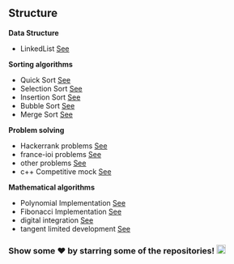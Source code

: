 ## Structure
**Data Structure**

- LinkedList [See](Data%20Structure/cpp/LinkedList)

**Sorting algorithms**

- Quick Sort [See](Sorts/quick_sort.cpp)
- Selection Sort [See](Sorts/selection_sort.cpp)
- Insertion Sort [See](Sorts/insertion_sort.cpp)
- Bubble Sort [See](Sorts/bubble_sort.cpp)
- Merge Sort [See](Sorts/merge_sort.cpp)

**Problem solving** 

- Hackerrank problems [See](problem%20solving/hackerrank)
- france-ioi problems [See](problem%20solving/france-ioi)
- other problems [See](problem%20solving/other)
- c++ Competitive mock [See](problem%20solving/cpp_mock)
  

**Mathematical algorithms**

- Polynomial Implementation [See](math/poly)
- Fibonacci  Implementation [See](math/fibo)
- digital integration [See](math/Integration_numerique)
- tangent limited development [See](math/tang)

### Show some ❤️ by starring some of the repositories! <img src = "https://media2.giphy.com/media/QssGEmpkyEOhBCb7e1/giphy.gif?cid=ecf05e47a0n3gi1bfqntqmob8g9aid1oyj2wr3ds3mg700bl&rid=giphy.gif" width = 18px>

